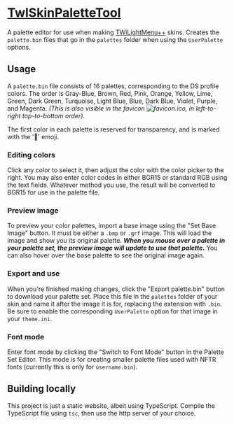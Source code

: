 # [TwlSkinPaletteTool](https://skinpaltool.dvdo.dev/)

A palette editor for use when making [TWiLightMenu++](https://github.com/DS-Homebrew/TWiLightMenu) skins. Creates the `palette.bin` files that go in the `palettes` folder when using the `UserPalette` options.

## Usage
A `palette.bin` file consists of 16 palettes, corresponding to the DS profile colors. The order is Gray-Blue, Brown, Red, Pink, Orange, Yellow, Lime, Green, Dark Green, Turquoise, Light Blue, Blue, Dark Blue, Violet, Purple, and Magenta. *(This is also visible in the favicon ![favicon.ico](https://skinpaltool.dvdo.dev/favicon.ico), in left-to-right top-to-bottom order).*

The first color in each palette is reserved for transparency, and is marked with the '🚫' emoji.

### Editing colors
Click any color to select it, then adjust the color with the color picker to the right. You may also enter color codes in either BGR15 or standard RGB using the text fields. Whatever method you use, the result will be converted to BGR15 for use in the palette file.

### Preview image
To preview your color palettes, import a base image using the "Set Base Image" button. It must be either a `.bmp` or `.grf` image. This will load the image and show you its original palette. ***When you mouse over a palette in your palette set, the preview image will update to use that palette.*** You can also hover over the base palette to see the original image again.

### Export and use
When you're finished making changes, click the "Export palette.bin" button to download your palette set. Place this file in the `palettes` folder of your skin and name it after the image it is for, replacing the extension with `.bin`. Be sure to enable the corresponding `UserPalette` option for that image in your `theme.ini`.

### Font mode
Enter font mode by clicking the "Switch to Font Mode" button in the Palette Set Editor. This mode is for creating smaller palette files used with NFTR fonts (currently this is only for `username.bin`).

## Building locally
This project is just a static website, albeit using TypeScript. Compile the TypeScript file using `tsc`, then use the http server of your choice.
